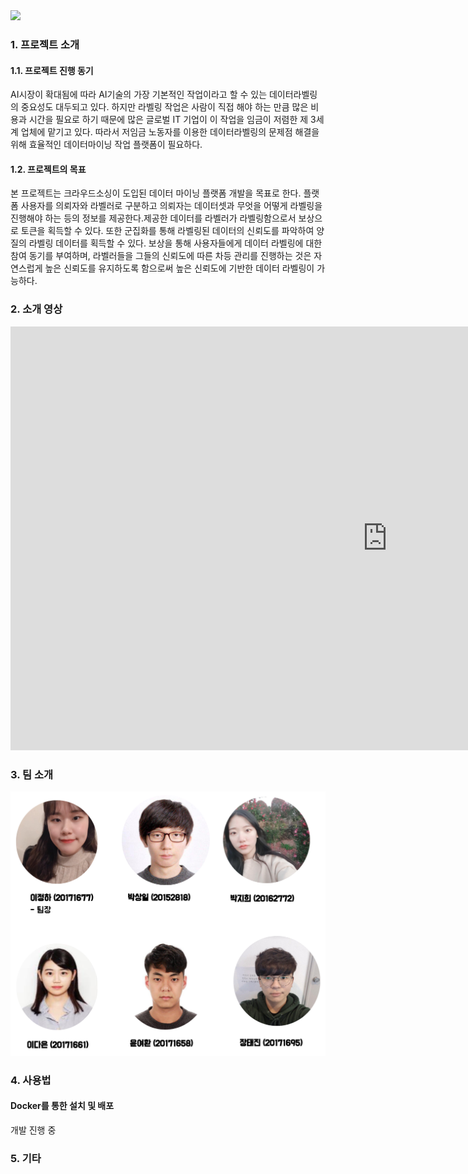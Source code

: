 <!--
# Welcome to GitHub

캡스톤 팀 생성을 축하합니다.

## 팀소개 및 페이지를 꾸며주세요.

- 프로젝트 소개
  - 프로젝트 설치방법 및 데모, 사용방법, 프리뷰등을 readme.md에 작성.
  - Api나 사용방법등 내용이 많을경우 wiki에 꾸미고 링크 추가.

- 팀페이지 꾸미기
  - 프로젝트 소개 및 팀원 소개
  - index.md 예시보고 수정.

- GitHub Pages 리파지토리 Settings > Options > GitHub Pages 
  - Source를 marster branch
  - Theme Chooser에서 태마선택
  - 수정후 팀페이지 확인하여 점검.

**팀페이지 주소** -> https://kookmin-sw.github.io/ '{{자신의 리파지토리 아이디}}'

**예시)** 2020년 0조  https://kookmin-sw.github.io/capstone-2020-0/


## 내용에 아래와 같은 내용들을 추가하세요.

-->
<img src="https://i.imgur.com/JFEmUir.png"/>

### 1. 프로젝트 소개

#### 1.1. 프로젝트 진행 동기
AI시장이 확대됨에 따라 AI기술의 가장 기본적인 작업이라고 할 수 있는 데이터라벨링의 중요성도 대두되고 있다. 하지만 라벨링 작업은 사람이 직접 해야 하는 만큼 많은 비용과 시간을 필요로 하기 때문에 많은 글로벌 IT 기업이 이 작업을 임금이 저렴한 제 3세계 업체에 맡기고 있다. 따라서 저임금 노동자를 이용한 데이터라벨링의 문제점 해결을 위해 효율적인 데이터마이닝 작업 플랫폼이 필요하다.

#### 1.2. 프로젝트의 목표
본 프로젝트는 크라우드소싱이 도입된 데이터 마이닝 플랫폼 개발을 목표로 한다. 플랫폼 사용자를 의뢰자와 라벨러로 구분하고 의뢰자는 데이터셋과 무엇을 어떻게 라벨링을 진행해야 하는 등의 정보를 제공한다.제공한 데이터를 라벨러가 라벨링함으로서 보상으로 토큰을 획득할 수 있다. 또한 군집화를 통해 라벨링된 데이터의 신뢰도를 파악하여 양질의 라벨링 데이터를 획득할 수 있다. 보상을 통해 사용자들에게 데이터 라벨링에 대한 참여 동기를 부여하며, 라벨러들을 그들의 신뢰도에 따른 차등 관리를 진행하는 것은 자연스럽게 높은 신뢰도를 유지하도록 함으로써 높은 신뢰도에 기반한 데이터 라벨링이 가능하다.

### 2. 소개 영상
<iframe width="1206" height="678" src="https://www.youtube.com/embed/qzj5CS8uCCQ" frameborder="0" allow="accelerometer; autoplay; encrypted-media; gyroscope; picture-in-picture" allowfullscreen></iframe>

### 3. 팀 소개
<img src="teams.png"/>

### 4. 사용법

<!-- 소스코드제출시 설치법이나 사용법을 작성하세요. -->
#### Docker를 통한 설치 및 배포
개발 진행 중

### 5. 기타

<!-- 추가적인 내용은 자유롭게 작성하세요. -->


<!-- ## Markdown을 사용하여 내용꾸미기

Markdown은 작문을 스타일링하기위한 가볍고 사용하기 쉬운 구문입니다. 여기에는 다음을위한 규칙이 포함됩니다.

```markdown
Syntax highlighted code block

# Header 1
## Header 2
### Header 3

- Bulleted
- List

1. Numbered
2. List

**Bold** and _Italic_ and `Code` text

[Link](url) and ![Image](src)
```

자세한 내용은 [GitHub Flavored Markdown](https://guides.github.com/features/mastering-markdown/).

### Support or Contact

readme 파일 생성에 추가적인 도움이 필요하면 [도움말](https://help.github.com/articles/about-readmes/) 이나 [contact support](https://github.com/contact) 을 이용하세요. -->
